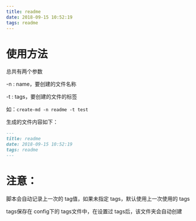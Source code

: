 ```yaml
---
title: readme
date: 2018-09-15 10:52:19
tags: readme
---
```


# 使用方法

<div></div>

总共有两个参数

-n : name，要创建的文件名称

-t : tags，要创建的文件的标签

如：`create-md -n readme -t test`

生成的文件内容如下：

```markdown
---
title: readme
date: 2018-09-15 10:52:19
tags: readme
---
```

# 注意：

脚本会自动记录上一次的 tag值，如果未指定 tags，默认使用上一次使用的 tags

tags保存在 config下的 tags文件中，在设置过 tags后，该文件夹会自动创建